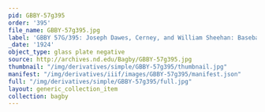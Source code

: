 ```yaml
---
pid: GBBY-57g395
order: '395'
file_name: GBBY-57g395.jpg
label: 'GBBY 57G/395: Joseph Dawes, Cerney, and William Sheehan: Baseball - 1924'
_date: '1924'
object_type: glass plate negative
source: http://archives.nd.edu/Bagby/GBBY-57g395.jpg
thumbnail: "/img/derivatives/simple/GBBY-57g395/thumbnail.jpg"
manifest: "/img/derivatives/iiif/images/GBBY-57g395/manifest.json"
full: "/img/derivatives/simple/GBBY-57g395/full.jpg"
layout: generic_collection_item
collection: bagby
---
```

